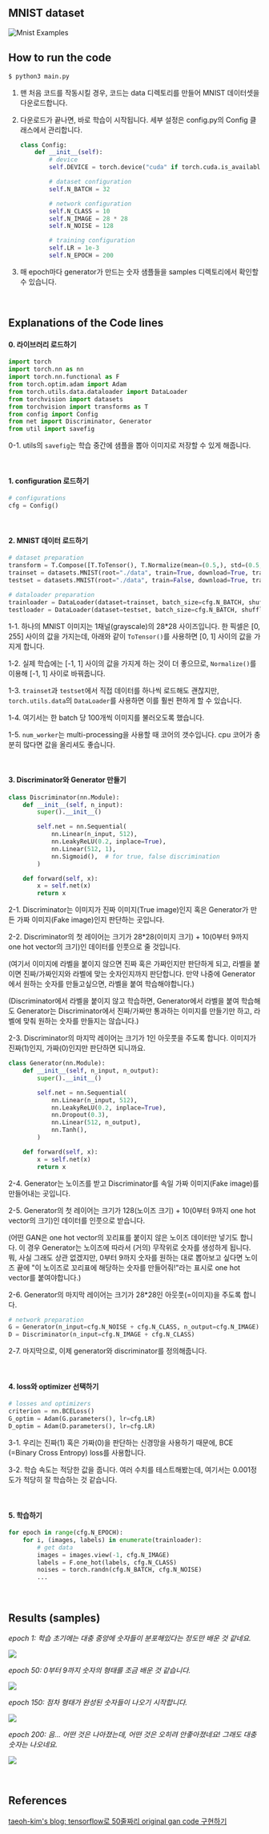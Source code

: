 ## MNIST dataset

![Mnist Examples](readme/MnistExamples.png)



## How to run the code

```bash
$ python3 main.py
```

1. 맨 처음 코드를 작동시킬 경우, 코드는 data 디렉토리를 만들어 MNIST 데이터셋을 다운로드합니다. 

2. 다운로드가 끝나면, 바로 학습이 시작됩니다. 세부 설정은 config.py의 Config 클래스에서 관리합니다.

   ```python
   class Config:
       def __init__(self):
           # device
           self.DEVICE = torch.device("cuda" if torch.cuda.is_available() else "cpu")
   
           # dataset configuration
           self.N_BATCH = 32
   
           # network configuration
           self.N_CLASS = 10
           self.N_IMAGE = 28 * 28
           self.N_NOISE = 128
   
           # training configuration
           self.LR = 1e-3
           self.N_EPOCH = 200
   ```

3. 매 epoch마다 generator가 만드는 숫자 샘플들을 samples 디렉토리에서 확인할 수 있습니다. 

<br/>



## Explanations of the Code lines

#### 0. 라이브러리 로드하기

```python
import torch
import torch.nn as nn
import torch.nn.functional as F
from torch.optim.adam import Adam
from torch.utils.data.dataloader import DataLoader
from torchvision import datasets
from torchvision import transforms as T
from config import Config
from net import Discriminator, Generator
from util import savefig
```

0-1. utils의 `savefig`는 학습 중간에 샘플을 뽑아 이미지로 저장할 수 있게 해줍니다.

<br/>



#### 1. configuration 로드하기

```python
# configurations
cfg = Config()
```

<br/>



#### 2. MNIST 데이터 로드하기

```python
# dataset preparation
transform = T.Compose([T.ToTensor(), T.Normalize(mean=(0.5,), std=(0.5,))])
trainset = datasets.MNIST(root="./data", train=True, download=True, transform=transform)
testset = datasets.MNIST(root="./data", train=False, download=True, transform=transform)

# dataloader preparation
trainloader = DataLoader(dataset=trainset, batch_size=cfg.N_BATCH, shuffle=True, num_workers=4)
testloader = DataLoader(dataset=testset, batch_size=cfg.N_BATCH, shuffle=True, num_workers=4)
```

1-1. 하나의 MNIST 이미지는 1채널(grayscale)의 28*28 사이즈입니다. 한 픽셀은 [0, 255] 사이의 값을 가지는데, 아래와 같이 `ToTensor()`를 사용하면 [0, 1] 사이의 값을 가지게 합니다. 

1-2. 실제 학습에는 [-1, 1] 사이의 값을 가지게 하는 것이 더 좋으므로, `Normalize()`를 이용해 [-1, 1] 사이로 바꿔줍니다. 

1-3. `trainset`과 `testset`에서 직접 데이터를 하나씩 로드해도 괜찮지만, `torch.utils.data`의 `DataLoader`를 사용하면 이를 훨씬 편하게 할 수 있습니다. 

1-4. 여기서는 한 batch 당 100개씩 이미지를 불러오도록 했습니다. 

1-5. `num_worker`는 multi-processing을 사용할 때 코어의 갯수입니다. cpu 코어가 충분히 많다면 값을 올리셔도 좋습니다. 

<br/>



#### 3. Discriminator와 Generator 만들기

```python
class Discriminator(nn.Module):
    def __init__(self, n_input):
        super().__init__()

        self.net = nn.Sequential(
            nn.Linear(n_input, 512),
            nn.LeakyReLU(0.2, inplace=True),
            nn.Linear(512, 1),
            nn.Sigmoid(),  # for true, false discrimination
        )

    def forward(self, x):
        x = self.net(x)
        return x
```

2-1. Discriminator는 이미지가 진짜 이미지(True image)인지 혹은 Generator가 만든 가짜 이미지(Fake image)인지 판단하는 곳입니다. 

2-2. Discriminator의 첫 레이어는 크기가 28*28(이미지 크기) + 10(0부터 9까지 one hot vector의 크기)인 데이터를 인풋으로 줄 것입니다. 

(여기서 이미지에 라벨을 붙이지 않으면 진짜 혹은 가짜인지만 판단하게 되고, 라벨을 붙이면 진짜/가짜인지와 라벨에 맞는 숫자인지까지 판단합니다. 만약 나중에 Generator에서 원하는 숫자를 만들고싶으면, 라벨을 붙여 학습해야합니다.)

(Discriminator에서 라벨을 붙이지 않고 학습하면, Generator에서 라벨을 붙여 학습해도 Generator는 Discriminator에서 진짜/가짜만 통과하는 이미지를 만들기만 하고, 라벨에 맞춰 원하는 숫자를 만들지는 않습니다.)

2-3. Discriminator의 마지막 레이어는 크기가 1인 아웃풋을 주도록 합니다. 이미지가 진짜(1)인지, 가짜(0)인지만 판단하면 되니까요.

```python
class Generator(nn.Module):
    def __init__(self, n_input, n_output):
        super().__init__()

        self.net = nn.Sequential(
            nn.Linear(n_input, 512),
            nn.LeakyReLU(0.2, inplace=True),
            nn.Dropout(0.3),
            nn.Linear(512, n_output),
            nn.Tanh(),
        )

    def forward(self, x):
        x = self.net(x)
        return x
```

2-4. Generator는 노이즈를 받고 Discriminator를 속일 가짜 이미지(Fake image)를 만들어내는 곳입니다.

2-5. Generator의 첫 레이어는 크기가 128(노이즈 크기) + 10(0부터 9까지 one hot vector의 크기)인 데이터를 인풋으로 받습니다.

(어떤 GAN은 one hot vector의 꼬리표를 붙이지 않은 노이즈 데이터만 넣기도 합니다. 이 경우 Generator는 노이즈에 따라서 (거의) 무작위로 숫자를 생성하게 됩니다. 뭐, 사실 그래도 상관 없겠지만, 0부터 9까지 숫자를 원하는 대로 뽑아보고 싶다면 노이즈 끝에 "이 노이즈로 꼬리표에 해당하는 숫자를 만들어줘!"라는 표시로 one hot vector를 붙여야합니다.)

2-6. Generator의 마지막 레이어는 크기가 28*28인 아웃풋(=이미지)을 주도록 합니다.

```python
# network preparation
G = Generator(n_input=cfg.N_NOISE + cfg.N_CLASS, n_output=cfg.N_IMAGE)
D = Discriminator(n_input=cfg.N_IMAGE + cfg.N_CLASS)
```

2-7. 마지막으로, 이제 generator와 discriminator를 정의해줍니다. 

<br/>



#### 4. loss와 optimizer 선택하기

```python
# losses and optimizers
criterion = nn.BCELoss()
G_optim = Adam(G.parameters(), lr=cfg.LR)
D_optim = Adam(D.parameters(), lr=cfg.LR)
```

3-1. 우리는 진짜(1) 혹은 가짜(0)을 판단하는 신경망을 사용하기 때문에, BCE (=Binary Cross Entropy) loss를 사용합니다.

3-2. 학습 속도는 적당한 값을 줍니다. 여러 수치를 테스트해봤는데, 여기서는 0.001정도가 적당히 잘 학습하는 것 같습니다.

<br/>



#### 5. 학습하기

```python
for epoch in range(cfg.N_EPOCH):
    for i, (images, labels) in enumerate(trainloader):
        # get data
        images = images.view(-1, cfg.N_IMAGE)
        labels = F.one_hot(labels, cfg.N_CLASS)
        noises = torch.randn(cfg.N_BATCH, cfg.N_NOISE)
        ...
```

<br/>



## Results (samples)

*epoch 1: 학습 초기에는 대충 중앙에 숫자들이 분포해있다는 정도만 배운 것 같네요.*

![](samples/000.png)

*epoch 50: 0부터 9까지 숫자의 형태를 조금 배운 것 같습니다.*

![](readme/sample_050.png)

*epoch 150: 점차 형태가 완성된 숫자들이 나오기 시작합니다.*

![](readme/sample_150.png)

*epoch 200: 음... 어떤 것은 나아졌는데, 어떤 것은 오히려 안좋아졌네요! 그래도 대충 숫자는 나오네요.*

![](readme/sample_199.png)

<br/>



## References

[taeoh-kim's blog: tensorflow로 50줄짜리 original gan code 구현하기](https://taeoh-kim.github.io/blog/tensorflow로-50줄짜리-original-gan-code-구현하기/)


